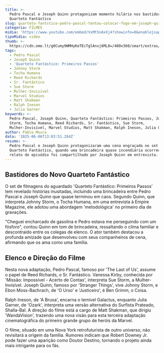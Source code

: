 ```yaml
---
title: >-
  Pedro Pascal e Joseph Quinn protagonizam momento hilário nos bastidores de
  Quarteto Fantástico
slug: quarteto-fantstico-pedro-pascal-tentou-colocar-fogo-em-joseph-quinn-no-set
categoria: FILMES
midia: 'https://www.youtube.com/embed/VxMtSnAxXj4?showinfo=0&enablejsapi=1'
tipoMidia: video
thumb: >-
  https://cdn.ome.lt/g0Cumy9WMHyKeTEcTglAnxj6ML8=/480x360/smart/extras/conteudos/Captura_de_tela_2025-06-06_081936.png
tags:
  - Pedro Pascal
  - Joseph Quinn
  - 'Quarteto Fantástico: Primeiros Passos'
  - Johnny Storm
  - Tocha Humana
  - Reed Richards
  - Sr. Fantástico
  - Sue Storm
  - Mulher-Invisível
  - Marvel Studios
  - Matt Shakman
  - Ralph Ineson
  - Julia Garner
keywords: >-
  Pedro Pascal, Joseph Quinn, Quarteto Fantástico: Primeiros Passos, Johnny
  Storm, Tocha Humana, Reed Richards, Sr. Fantástico, Sue Storm,
  Mulher-Invisível, Marvel Studios, Matt Shakman, Ralph Ineson, Julia Garner
author: Pablo Moura
data: '2025-06-06T13:03:51.284Z'
resumo: >-
  Pedro Pascal e Joseph Quinn protagonizaram uma cena engraçada no set de
  Quarteto Fantástico, quando uma brincadeira quase incendiária ocorreu. O
  relato do episódio foi compartilhado por Joseph Quinn em entrevista.
---
```


## Bastidores do Novo Quarteto Fantástico

O set de filmagens do aguardado 'Quarteto Fantástico: Primeiros Passos' tem revelado histórias inusitadas, incluindo uma brincadeira entre Pedro Pascal e Joseph Quinn que quase terminou em caos. Segundo Quinn, que interpreta Johnny Storm, o Tocha Humana, em uma entrevista à Empire Magazine, ele adotou uma abordagem 'metodológica' no primeiro dia de gravações.

"Cheguei encharcado de gasolina e Pedro estava me perseguindo com um fósforo", contou Quinn em tom de brincadeira, ressaltando o clima familiar e descontraído entre os colegas de elenco. O ator também destacou a profunda amizade que desenvolveu com seus companheiros de cena, afirmando que os ama como uma família.

## Elenco e Direção do Filme

Nesta nova adaptação, Pedro Pascal, famoso por 'The Last of Us', assume o papel de Reed Richards, o Sr. Fantástico. Vanessa Kirby, conhecida por 'Missão: Impossível - Acerto de Contas', interpreta Sue Storm, a Mulher-Invisível. Joseph Quinn, famoso por 'Stranger Things', vive Johnny Storm, e Ebon Moss-Bachrach, de 'O Urso' e 'Justiceiro', é Ben Grimm, o Coisa.

Ralph Ineson, de 'A Bruxa', encarna o temível Galactus, enquanto Julia Garner, de 'Ozark', interpreta uma versão alternativa do Surfista Prateado, Shalla-Bal. A direção do filme está a cargo de Matt Shakman, que dirigiu 'WandaVision', trazendo uma nova visão para esta terceira adaptação cinematográfica do primeiro grande grupo de heróis da Marvel.

O filme, situado em uma Nova York retrofuturista de outro universo, não revisitará a origem da família. Rumores indicam que Robert Downey Jr. pode fazer uma aparição como Doutor Destino, tornando o projeto ainda mais intrigante para os fãs.

